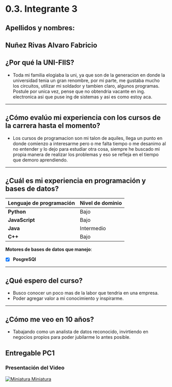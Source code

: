 # 0.3. Integrante 3
## Apellidos y nombres:
Nuñez Rivas Alvaro Fabricio
---
## ¿Por qué la UNI-FIIS?

- Toda mi familia elogiaba la uni, ya que son de la generacion en donde la universidad tenia un gran renombre, por mi parte, me gustaba mucho los circuitos, utilizar mi soldador y tambien claro, algunos programas. Postule por unica vez, pense que no obtendria vacante en ing. electronica asi que puse ing de sistemas y asi es como estoy aca.

---

## ¿Cómo evalúo mi experiencia con los cursos de la carrera hasta el momento?

- Los cursos de programacion son mi talon de aquiles, llega un punto en donde comienzo a interesarme pero o me falta tiempo o me desanimo al no entender y lo dejo para estudiar otra cosa, siempre he buscado mi propia manera de realizar los problemas y eso se refleja en el tiempo que demoro aprendiendo.

---

## ¿Cuál es mi experiencia en programación y bases de datos?

| Lenguaje de programación | Nivel de dominio |
| ------------------------ | ---------------- |
| **Python**               | Bajo       |
| **JavaScript**           | Bajo       |
| **Java**                 | Intermedio       |
| **C++**                  | Bajo       |

**Motores de bases de datos que manejo**:

- [x] **PosgreSQl**

---

## ¿Qué espero del curso?

- Busco conocer un poco mas de la labor que tendria en una empresa.
- Poder agregar valor a mi conocimiento y inspirarme.

---

## ¿Cómo me veo en 10 años?

- Tabajando como un analista de datos reconocido, invirtiendo en negocios propios para poder jubilarme lo antes posible.

## Entregable PC1

### Presentación del Video

[![Miniatura Miniatura](http://img.youtube.com/vi/L2FnlmsK6u0/0.jpg)](https://youtu.be/xg2Ej9FPYlY)
